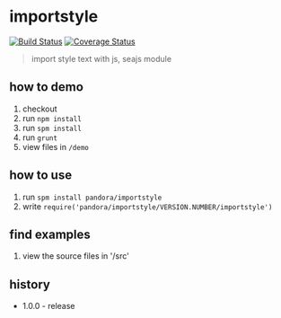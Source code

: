 # importstyle

[![Build Status](https://api.travis-ci.org/pandorajs/importstyle.png?branch=master)](http://travis-ci.org/pandorajs/importstyle)
[![Coverage Status](https://coveralls.io/repos/pandorajs/importstyle/badge.png?branch=master)](https://coveralls.io/r/pandorajs/importstyle?branch=master)

 > import style text with js, seajs module

## how to demo

1. checkout
1. run `npm install`
1. run `spm install`
1. run `grunt`
1. view files in `/demo`

## how to use

1. run `spm install pandora/importstyle`
1. write `require('pandora/importstyle/VERSION.NUMBER/importstyle')`

## find examples

1. view the source files in '/src'

## history

- 1.0.0 - release
